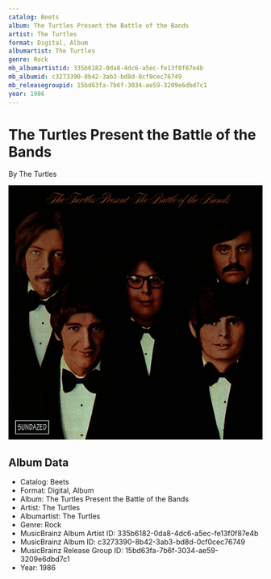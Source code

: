 ```yaml
---
catalog: Beets
album: The Turtles Present the Battle of the Bands
artist: The Turtles
format: Digital, Album
albumartist: The Turtles
genre: Rock
mb_albumartistid: 335b6182-0da8-4dc6-a5ec-fe13f0f87e4b
mb_albumid: c3273390-8b42-3ab3-bd8d-0cf0cec76749
mb_releasegroupid: 15bd63fa-7b6f-3034-ae59-3209e6dbd7c1
year: 1986
---
```


# The Turtles Present the Battle of the Bands

By The Turtles

![](../../assets/beetscovers/The_Turtles-The_Turtles_Present_the_Battle_of_the_Bands.jpg)

## Album Data

- Catalog: Beets
- Format: Digital, Album
- Album: The Turtles Present the Battle of the Bands
- Artist: The Turtles
- Albumartist: The Turtles
- Genre: Rock
- MusicBrainz Album Artist ID: 335b6182-0da8-4dc6-a5ec-fe13f0f87e4b
- MusicBrainz Album ID: c3273390-8b42-3ab3-bd8d-0cf0cec76749
- MusicBrainz Release Group ID: 15bd63fa-7b6f-3034-ae59-3209e6dbd7c1
- Year: 1986

